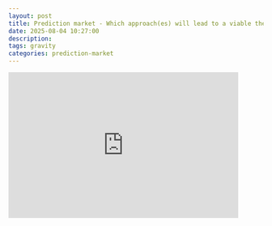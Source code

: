 ```yaml
---
layout: post
title: Prediction market - Which approach(es) will lead to a viable theory of quantum gravity?
date: 2025-08-04 10:27:00
description: 
tags: gravity 
categories: prediction-market
---
```


<iframe src="https://manifold.markets/embed/ttoe/which-approaches-will-lead-to-a-via" title="Which approach(es) will lead to a viable theory of quantum gravity?" frameborder="0" style="width:90%; height:18rem; max-width: 35rem;"></iframe>
